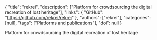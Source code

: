 {
  "title": "rekrei",
  "description": ["Platform for crowdsourcing the digital recreation of lost heritage"],
  "links": {
    "GitHub": "https://github.com/rekrei/rekrei"
  },
  "authors": ["rekrei"],
  "categories": [null],
  "tags": ["Platforms and publications"],
  "doi": null
}

<!-- Generated by csv2md.R – do not edit by hand -->

Platform for crowdsourcing the digital recreation of lost heritage